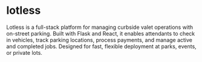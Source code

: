 # lotless
Lotless is a full-stack platform for managing curbside valet operations with on-street parking. Built with Flask and React, it enables attendants to check in vehicles, track parking locations, process payments, and manage active and completed jobs. Designed for fast, flexible deployment at parks, events, or private lots.
